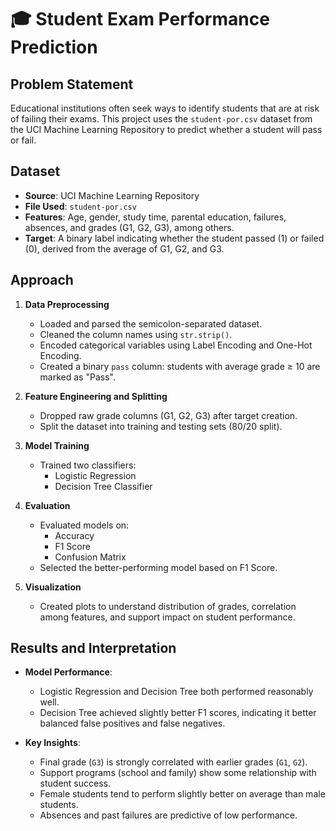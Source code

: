 # 🎓 Student Exam Performance Prediction

## Problem Statement

Educational institutions often seek ways to identify students that are at risk of failing their exams. This project uses the `student-por.csv` dataset from the UCI Machine Learning Repository to predict whether a student will pass or fail.

## Dataset

- **Source**: UCI Machine Learning Repository  
- **File Used**: `student-por.csv`  
- **Features**: Age, gender, study time, parental education, failures, absences, and grades (G1, G2, G3), among others.  
- **Target**: A binary label indicating whether the student passed (1) or failed (0), derived from the average of G1, G2, and G3.

##  Approach

1. **Data Preprocessing**
   - Loaded and parsed the semicolon-separated dataset.
   - Cleaned the column names using `str.strip()`.
   - Encoded categorical variables using Label Encoding and One-Hot Encoding.
   - Created a binary `pass` column: students with average grade ≥ 10 are marked as "Pass".

2. **Feature Engineering and Splitting**
   - Dropped raw grade columns (G1, G2, G3) after target creation.
   - Split the dataset into training and testing sets (80/20 split).

3. **Model Training**
   - Trained two classifiers:
     - Logistic Regression
     - Decision Tree Classifier

4. **Evaluation**
   - Evaluated models on:
     - Accuracy
     - F1 Score
     - Confusion Matrix
   - Selected the better-performing model based on F1 Score.

5. **Visualization**
   - Created plots to understand distribution of grades, correlation among features, and support impact on student performance.

## Results and Interpretation

- **Model Performance**:
  - Logistic Regression and Decision Tree both performed reasonably well.
  - Decision Tree achieved slightly better F1 scores, indicating it better balanced false positives and false negatives.
  
- **Key Insights**:
  - Final grade (`G3`) is strongly correlated with earlier grades (`G1`, `G2`).
  - Support programs (school and family) show some relationship with student success.
  - Female students tend to perform slightly better on average than male students.
  - Absences and past failures are predictive of low performance.


